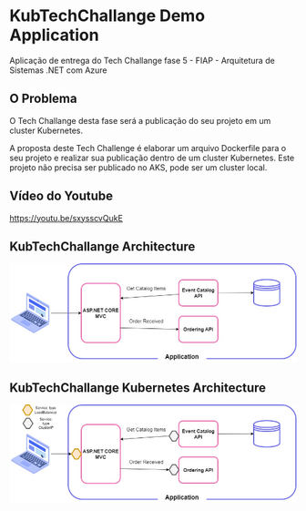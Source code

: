 # KubTechChallange Demo Application

Aplicação de entrega do Tech Challange fase 5 - FIAP - Arquitetura de Sistemas .NET com Azure

## O Problema
O Tech Challange desta fase será a publicação do seu projeto em um cluster Kubernetes.

A proposta deste Tech Challenge é elaborar um arquivo Dockerfile para o seu projeto e realizar sua publicação dentro de um cluster Kubernetes. Este projeto não precisa ser publicado no AKS, pode ser um cluster local. 

## Vídeo do Youtube
https://youtu.be/sxysscvQukE

## KubTechChallange Architecture
![architectural diagram](images/Arch_1.jpg)

## KubTechChallange Kubernetes Architecture
![architectural diagram](images/Arch_2.jpg)








